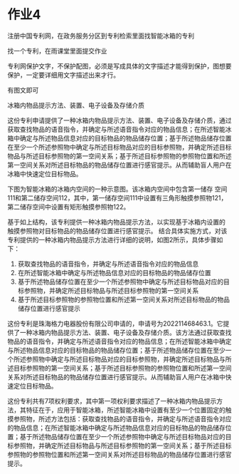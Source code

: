 # 作业4

注册中国专利网，在政务服务分区到专利检索里面找智能冰箱的专利



找一个专利，在雨课堂里面提交作业

专利网保护文字，不保护配图，必须是写成具体的文字描述才能得到保护，图想要保护，一定要详细用文字描述出来才行。



有图文即可



冰箱内物品提示方法、装置、电子设备及存储介质

这份专利申请提供了一种冰箱内物品提示方法、装置、电子设备及存储介质，通过获取查找物品的语音指令，并确定与所述语音指令对应的物品信息；在所述智能冰箱中确定与所述物品信息对应的目标物品的物品储存位置；基于所述物品储存位置在至少一个所述参照物中确定与所述目标物品对应的目标参照物，并确定所述目标物品与所述目标参照物的第一空间关系；基于所述目标参照物的参照物位置和所述第一空间关系对所述目标物品的物品储存位置进行感官提示。从而辅助盲人用户在冰箱中快速定位目标物品。



下图为智能冰箱的冰箱内空间的一种示意图。该冰箱内空间中包含第一储存 空间111和第二储存空间112，其中，第一储存空间111中设置有三角形触摸参照物121，第二储存空间中设置有矩形触摸参照物122。



基于如上结构，该专利提供一种冰箱内物品提示方法，以实现基于冰箱内设置的 触摸参照物对目标物品的物品储存位置进行感官提示。 结合具体实施方式，对该专利提供的一种冰箱内物品提示方法进行详细的说明，如图2所示，具体步骤如下：

1. 获取查找物品的语音指令，并确定与所述语音指令对应的物品信息
2. 在所述智能冰箱中确定与所述物品信息对应的目标物品的物品储存位置
3. 基于所述物品储存位置在至少一个所述参照物中确定与所述目标物品对应的目标参照物，并确定所述目标物品与所述目标参照物的第一空间关系
4. 基于所述目标参照物的参照物位置和所述第一空间关系对所述目标物品的物品储存位置进行感官提示



这份专利是珠海格力电器股份有限公司申请的，申请号为202211468463.1。它提供了一种冰箱内物品提示方法、装置、电子设备及存储介质。该方法通过获取查找物品的语音指令，并确定与所述语音指令对应的物品信息；在所述智能冰箱中确定与所述物品信息对应的目标物品的物品储存位置；基于所述物品储存位置在至少一个所述参照物中确定与所述目标物品对应的目标参照物，并确定所述目标物品与所述目标参照物的第一空间关系；基于所述目标参照物的参照物位置和所述第一空间关系对所述目标物品的物品储存位置进行感官提示。从而辅助盲人用户在冰箱中快速定位目标物品。

这份专利共有7项权利要求，其中第一项权利要求描述了一种冰箱内物品提示方法，其特征在于，应用于智能冰箱，所述智能冰箱中设置有至少一个位置固定的触摸参照物，所述方法包括：获取查找物品的语音指令，并确定与所述语音指令对应的物品信息；在所述智能冰箱中确定与所述物品信息对应的目标物品的物品储存位置；基于所述物品储存位置在至少一个所述参照物中确定与所述目标物品对应的目标参照物，并确定所述目标物品与所述目标参照物的第一空间关系；基于所述目标参照物的参照物位置和所述第一空间关系对所述目标物品的物品储存位置进行感官提示。
